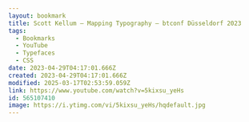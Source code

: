 ```yaml
---
layout: bookmark
title: Scott Kellum – Mapping Typography – btconf Düsseldorf 2023
tags:
  - Bookmarks
  - YouTube
  - Typefaces
  - CSS
date: 2023-04-29T04:17:01.666Z
created: 2023-04-29T04:17:01.666Z
modified: 2025-03-17T02:53:59.059Z
link: https://www.youtube.com/watch?v=5kixsu_yeHs
id: 565107410
image: https://i.ytimg.com/vi/5kixsu_yeHs/hqdefault.jpg
---
```

